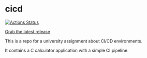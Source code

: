 # cicd

[![Actions Status](https://github.com/flyinpancake/cicd/workflows/Test,%20build%20and%20release/badge.svg)](https://github.com/flyinpancake/cicd/actions)

[Grab the latest release](https://github.com/flyinpancake/cicd/releases/latest)

This is a repo for a university assignment about CI/CD environments.

It contains a C calculator application with a simple CI pipeline.
